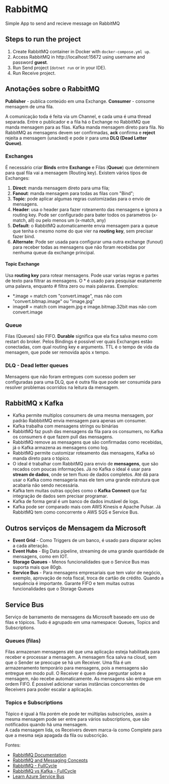 # RabbitMQ
Simple App to send and recieve message on RabbitMQ

## Steps to run the project
1. Create RabbitMQ container in Docker with `docker-compose.yml up`.
2. Access RabbitMQ in http://localhost:15672 using username and password **guest**.
3. Run Send project (`dotnet run` or in your IDE).
4. Run Receive project.

## Anotações sobre o RabbitMQ

**Publisher** - publica conteúdo em uma Exchange.
**Consumer** - consome mensagem de uma fila.

A comunicação toda é feita via um Channel, e cada uma é uma thread separada.
Entre o publicador e a fila há o Exchange no RabbitMQ que manda mensagem para as filas. Kafka manda mensagem direto para fila.
No RabbitMQ as mensagens devem ser confirmadas, **ack** confirma e **reject** rejeita a mensagem (unacked) e pode ir para uma **DLQ (Dead Letter Queue)**.

### Exchanges

É necessário criar **Binds** entre **Exchange** e Filas (**Queue**) que determinem para qual fila vai a mensagem (Routing key).
Existem vários tipos de Exchanges:
1. **Direct**: manda mensagem direto para uma fila;
2. **Fanout**: manda mensagem para todas as filas com "Bind";
3. **Topic**: pode aplicar algumas regras customizadas para o envio de mensagens.
4. **Header**: usa o header para fazer roteamento das mensagens e ignora a routing key. Pode ser configurado para bater todos os parametros (x-match, all) ou pelo menos um (x-match, any)
5. **Default**: o RabbitMQ automaticamente envia mensagem para a queue que tenha o mesmo nome do que vier na **routing key**, sem precisar fazer bind.
6. **Alternate**: Pode ser usada para configurar uma outra exchange (funout) para receber todas as mensagens que não foram recebidas por nenhuma queue da exchange principal.

#### Topic Exchange
Usa **routing key** para rotear mensagens. Pode usar varias regras e partes de texto para filtrar as mensagens. O * é usado para pesquisar exatamente uma palavra, enquanto # filtra zero ou mais palavras. Exemplos:
- *.image = match com "convert.image", mas não com "convert.bitmap.image" ou "image.jpg"
- image# = match com imagem.jpg e image.bitmap.32bit mas não com convert.image

### Queue
Filas (Queues) são FIFO. **Durable** significa que ela fica salva mesmo com restart do broker. 
Pelos Bindings é possível ver quais Exchanges estão conectadas, com qual routing key e arguments. 
TTL é o tempo de vida da mensagem, que pode ser removida após x tempo.

### DLQ - Dead letter queues
 Mensagens que não foram entregues com sucesso podem ser configuradas para uma DLQ, que é outra fila que pode ser consumida para resolver problemas ocorridos na leitura da mensagem.
 
 ## RabbitMQ x Kafka
 - Kafka permite multiplos consumers de uma mesma mensagem, por padrão RabbbitMQ envia mensagem para apenas um consumer.
 - Kafka trabalha com mensagens strings ou binárias
 - RabbitMQ faz push das mensagens da fila para os consumers, no Kafka os consumers é que fazem pull das mensagens.
 - RabbitMQ remove as mensagens que são confirmadas como recebidas, já o Kafka armazena as mensagens como log.
 - RabbitMQ permite customizar roteamento das mensagens, Kafka só manda direto para o tópico.
 - O ideal é trabalhar com RabbitMQ para envio de **mensagens**, que são recados com poucas informações. Já no Kafka o ideal é usar para **stream de dados**, onde se tem fluxo de dados completos. Até dá para usar o Kafka como mensageria mas ele tem uma grande estrutura que acabaria não sendo necessária.
 - Kafka tem muitas outras opções como o **Kafka Connect** que faz integração de dados sem precisar programar.
 - Kafka de forma geral é um banco de dados imutável de logs.
 - Kafka pode ser comparado mais com AWS Kinesis e Apache Pulsar. Já RabbitMQ tem como concorrente o AWS SQS e Service Bus.

## Outros serviços de Mensagem da Microsoft

- **Event Grid** - Como Triggers de um banco, é usado para disparar ações a cada alteração.
- **Event Hubs** - Big Data pipeline, streaming de uma grande quantidade de mensagens, como em IOT.
- **Storage Queues** - Menos funcionalidades que o Service Bus mas suporta mais que 80gb.
- **Service Bus** - Para mensagens empresariais que tem valor de negócio, exemplo, aprovação de nota fiscal, troca de cartão de crédito. Quando a sequência é importante. Garante FIFO e tem muitas outras funcionalidades que o Storage Queues

## Service Bus

Serviço de barramento de mensagens da Microsoft baseado em uso de filas e tópicos.
Tudo é agrupado em uma namespace: Queues, Topics and Subscriptions.

### Queues (filas)

Filas armazenam mensagens até que uma aplicação esteja habilitada para receber e processar a mensagem.
A mensagem fica salva na cloud, sem que o Sender se preocupe se há um Receiver.
Uma fila é um armazenamento temporário para mensagens, pois a mensagens são entregue em modo pull. O Receiver é quem deve perguntar sobre a mensagem, não recebe automaticamente. As mensagens são entregue  em ordem FIFO.
É possível adicionar varias instâncias concorrentes de Receivers para poder escalar a aplicação.

### Topics e Subscriptions

Tópico é igual à fila porém ele pode ter múltiplas subscrições, assim a mesma mensagem pode ser entre para vários subscriptions, que são notificados quando há uma mensagem.       
A cada mensagem lida, os Receivers devem marca-la como Complete para que a mesma seja apagada da fila ou subscrição.

   
 Fontes: 
 - [RabbitMQ Documentation](https://www.rabbitmq.com/documentation.html) 
 - [RabbitMQ and Messaging Concepts](https://ambevtech.udemy.com/course-dashboard-redirect/?course_id=2526432)
 - [RabbitMQ - FullCycle](https://youtu.be/YotzziZzKJo)
 - [RabbitMQ vs Kafka - FullCycle](https://youtu.be/wq6v2ugPSDU) 
 - [Learn Azure Service Bus](https://www.linkedin.com/learning/azure-service-bus-19192316) 
